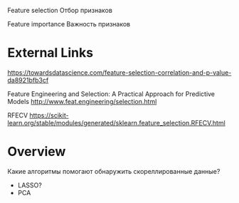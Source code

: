 
Feature selection
Отбор признаков

Feature importance
Важность признаков

# External Links

https://towardsdatascience.com/feature-selection-correlation-and-p-value-da8921bfb3cf

Feature Engineering and Selection: A Practical Approach for Predictive Models
http://www.feat.engineering/selection.html

RFECV
https://scikit-learn.org/stable/modules/generated/sklearn.feature_selection.RFECV.html


# Overview


Какие алгоритмы помогают обнаружить скореллированные данные?
- LASSO?
- PCA